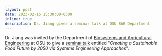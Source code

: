 ```yaml
---
layout: post
date: 2023-02-16 15:30:00-0500
inline: true
description: Dr. Jiang gives a seminar talk at OSU BAE Department
---
```


Dr. Jiang was invited by the Department of [Biosystems and Agricultural Engineering](https://agriculture.okstate.edu/departments-programs/engineering/) at OSU to give a [seminar talk](https://twitter.com/BAEOkstate/status/1625158850075836416) entitled "*Creating a Sustainable Food Future by 2050 via Systems Engineering Approaches*".